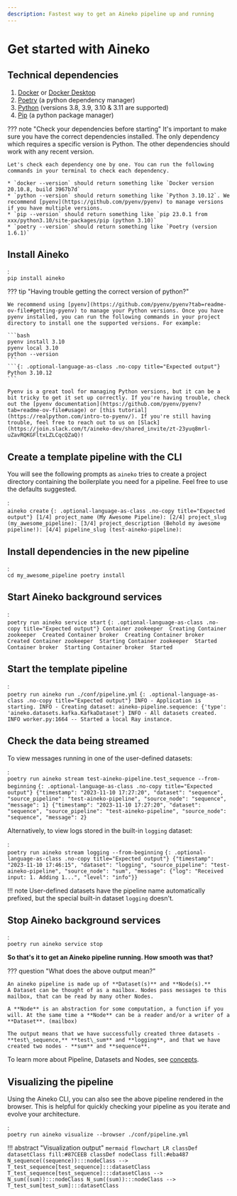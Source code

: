 ```yaml
---
description: Fastest way to get an Aineko pipeline up and running
---
```


# Get started with Aineko

## Technical dependencies

1. [Docker](https://www.docker.com/get-started/) or [Docker Desktop](htps://www.docker.com/products/docker-desktop)
2. [Poetry](https://python-poetry.org/docs/#installation) (a python dependency manager)
3. [Python](https://www.python.org/downloads/) (versions 3.8, 3.9, 3.10 & 3.11 are supported)
4. [Pip](https://pip.pypa.io/en/stable/installation/) (a python package manager)

??? note "Check your dependencies before starting"
    It's important to make sure you have the correct dependencies installed. The only dependency which requires a specific version is Python. The other dependencies should work with any recent version.

    Let's check each dependency one by one. You can run the following commands in your terminal to check each dependency.

    * `docker --version` should return something like `Docker version 20.10.8, build 3967b7d`
    * `python --version` should return something like `Python 3.10.12`. We recommend [pyenv](https://github.com/pyenv/pyenv) to manage versions if you have multiple versions.
    * `pip --version` should return something like `pip 23.0.1 from xxx/python3.10/site-packages/pip (python 3.10)`
    * `poetry --version` should return something like `Poetry (version 1.6.1)`

## Install Aineko

:   
    ```
    pip install aineko
    ```

??? tip "Having trouble getting the correct version of python?"

    We recommend using [pyenv](https://github.com/pyenv/pyenv?tab=readme-ov-file#getting-pyenv) to manage your Python versions. Once you have pyenv installed, you can run the following commands in your project directory to install one the supported versions. For example:

    ```bash
    pyenv install 3.10
    pyenv local 3.10
    python --version
    ```
    ```{: .optional-language-as-class .no-copy title="Expected output"}
    Python 3.10.12
    ```

    Pyenv is a great tool for managing Python versions, but it can be a bit tricky to get it set up correctly. If you're having trouble, check out the [pyenv documentation](https://github.com/pyenv/pyenv?tab=readme-ov-file#usage) or [this tutorial](https://realpython.com/intro-to-pyenv/). If you're still having trouble, feel free to reach out to us on [Slack](https://join.slack.com/t/aineko-dev/shared_invite/zt-23yuq8mrl-uZavRQKGFltxLZLCqcQZaQ)!

## Create a template pipeline with the CLI

You will see the following prompts as `aineko` tries to create a project directory containing the boilerplate you need for a pipeline. Feel free to use the defaults suggested.

:   
    ```
    aineko create
    ```
    ```{: .optional-language-as-class .no-copy title="Expected output"}
    [1/4] project_name (My Awesome Pipeline):
    [2/4] project_slug (my_awesome_pipeline):
    [3/4] project_description (Behold my awesome pipeline!):
    [4/4] pipeline_slug (test-aineko-pipeline):
    ```

## Install dependencies in the new pipeline

:   
    ```
    cd my_awesome_pipeline
    poetry install
    ```

## Start Aineko background services

:   
    ```
    poetry run aineko service start
    ```
    ```{: .optional-language-as-class .no-copy title="Expected output"}
    Container zookeeper  Creating
    Container zookeeper  Created
    Container broker  Creating
    Container broker  Created
    Container zookeeper  Starting
    Container zookeeper  Started
    Container broker  Starting
    Container broker  Started
    ```

## Start the template pipeline

:   
    ```
    poetry run aineko run ./conf/pipeline.yml
    ```
    ```{: .optional-language-as-class .no-copy title="Expected output"}
    INFO - Application is starting.
    INFO - Creating dataset: aineko-pipeline.sequence: {'type': 'aineko.datasets.kafka.KafkaDataset'}
    INFO - All datasets created.
    INFO worker.py:1664 -- Started a local Ray instance.
    ```

## Check the data being streamed

To view messages running in one of the user-defined datasets:

:   
    ```
    poetry run aineko stream test-aineko-pipeline.test_sequence --from-beginning
    ```
    ```{: .optional-language-as-class .no-copy title="Expected output"}
    {"timestamp": "2023-11-10 17:27:20", "dataset": "sequence", "source_pipeline": "test-aineko-pipeline", "source_node": "sequence", "message": 1}
    {"timestamp": "2023-11-10 17:27:20", "dataset": "sequence", "source_pipeline": "test-aineko-pipeline", "source_node": "sequence", "message": 2}
    ```

Alternatively, to view logs stored in the built-in `logging` dataset:

:   
    ```
    poetry run aineko stream logging --from-beginning
    ```
    ```{: .optional-language-as-class .no-copy title="Expected output"}
    {"timestamp": "2023-11-10 17:46:15", "dataset": "logging", "source_pipeline": "test-aineko-pipeline", "source_node": "sum", "message": {"log": "Received input: 1. Adding 1...", "level": "info"}}
    ```

!!! note
    User-defined datasets have the pipeline name automatically prefixed, but the special built-in dataset `logging` doesn't.


## Stop Aineko background services

:   
    ```
    poetry run aineko service stop
    ```

**So that's it to get an Aineko pipeline running. How smooth was that?**

??? question "What does the above output mean?"

    An aineko pipeline is made up of **Dataset(s)** and **Node(s).**
    A Dataset can be thought of as a mailbox. Nodes pass messages to this mailbox, that can be read by many other Nodes.

    A **Node** is an abstraction for some computation, a function if you will. At the same time a **Node** can be a reader and/or a writer of a **Dataset**. (mailbox)

    The output means that we have successfully created three datasets - **test\_sequence,** **test\_sum** and **logging**, and that we have created two nodes - **sum** and **sequence**.

To learn more about Pipeline, Datasets and Nodes, see [concepts](../developer_guide/concepts.md).

## Visualizing the pipeline

Using the Aineko CLI, you can also see the above pipeline rendered in the browser. This is helpful for quickly checking your pipeline as you iterate and evolve your architecture.

:   
    ```
    poetry run aineko visualize --browser ./conf/pipeline.yml
    ```

!!! abstract "Visualization output"
    ```mermaid
    flowchart LR
    classDef datasetClass fill:#87CEEB
    classDef nodeClass fill:#eba487
    N_sequence((sequence)):::nodeClass -->  T_test_sequence[test_sequence]:::datasetClass
    T_test_sequence[test_sequence]:::datasetClass -->  N_sum((sum)):::nodeClass
    N_sum((sum)):::nodeClass -->  T_test_sum[test_sum]:::datasetClass
    ```
